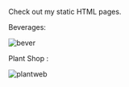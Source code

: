 Check out my static HTML pages.

Beverages:

![bever](https://user-images.githubusercontent.com/62018818/119217231-6b4f1c80-baf6-11eb-899a-a6457c4098d3.png)

Plant Shop :

![plantweb](https://user-images.githubusercontent.com/62018818/119217252-9e91ab80-baf6-11eb-9c52-26ae20d0d0c6.png)
